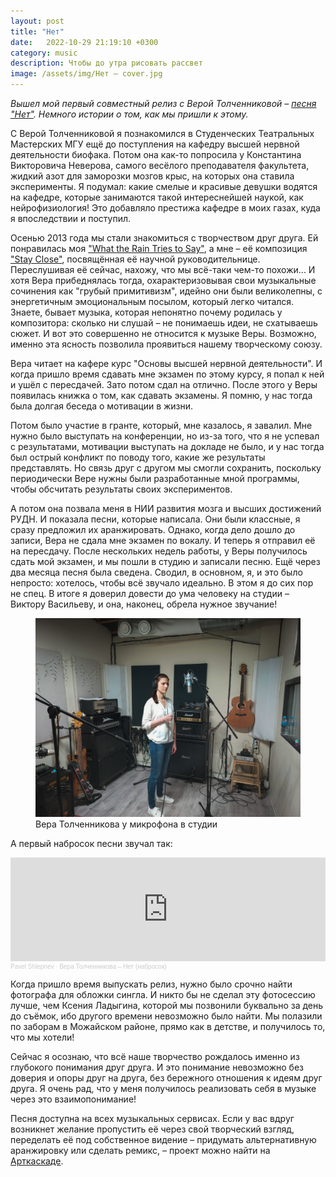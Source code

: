 ```yaml
---
layout: post
title: "Нет"
date:   2022-10-29 21:19:10 +0300
category: music
description: Чтобы до утра рисовать рассвет
image: /assets/img/Нет – cover.jpg
---
```

*Вышел мой первый совместный релиз с Верой Толченниковой – [песня "Нет"](https://onerpm.link/549815426555). Немного истории о том, как мы пришли к этому.*

С Верой Толченниковой я познакомился в Студенческих Театральных Мастерских МГУ ещё до поступления на кафедру высшей нервной деятельности биофака. Потом она как-то попросила у Константина Викторовича Неверова, самого весёлого преподавателя факультета, жидкий азот для заморозки мозгов крыс, на которых она ставила эксперименты. Я подумал: какие смелые и красивые девушки водятся на кафедре, которые занимаются такой интереснейшей наукой, как нейрофизиология! Это добавляло престижа кафедре в моих газах, куда я впоследствии и поступил.

Осенью 2013 года мы стали знакомиться с творчеством друг друга. Ей понравилась моя ["What the Rain Tries to Say"](https://soundcloud.com/pavel-shlepnev/what-the-rain-tries-to-say?si=dbd9ef79a0a14b67be002ddf3c248caf&utm_source=clipboard&utm_medium=text&utm_campaign=social_sharing), а мне – её композиция ["Stay Close"](https://vk.com/audio1076897_241287385_c0504819acf8ab40e0), посвящённая её научной руководительнице. Переслушивая её сейчас, нахожу, что мы всё-таки чем-то похожи... И хотя Вера прибеднялась тогда, охарактеризовывая свои музыкальные сочинения как "грубый примитивизм", идейно они были великолепны, с энергетичным эмоциональным посылом, который легко читался. Знаете, бывает музыка, которая непонятно почему родилась у композитора: сколько ни слушай – не понимаешь идеи, не схатываешь сюжет. И вот это совершенно не относится к музыке Веры. Возможно, именно эта ясность позволила проявиться нашему творческому союзу.

Вера читает на кафере курс "Основы высшей нервной деятельности". И когда пришло время сдавать мне экзамен по этому курсу, я попал к ней и ушёл с пересдачей. Зато потом сдал на отлично. После этого у Веры появилась книжка о том, как сдавать экзамены. Я помню, у нас тогда была долгая беседа о мотивации в жизни.

Потом было участие в гранте, который, мне казалось, я завалил. Мне нужно было выступать на конференции, но из-за того, что я не успевал с результатами, мотивации выступать на докладе не было, и у нас тогда был острый конфликт по поводу того, какие же результаты представлять. Но связь друг с другом мы смогли сохранить, поскольку периодически Вере нужны были разработанные мной программы, чтобы обсчитать результаты своих экспериментов.

А потом она позвала меня в НИИ развития мозга и высших достижений РУДН. И показала песни, которые написала. Они были классные, я сразу предложил их аранжировать. Однако, когда дело дошло до записи, Вера не сдала мне экзамен по вокалу. И теперь я отправил её на пересдачу. После нескольких недель работы, у Веры получилось сдать мой экзамен, и мы пошли в студию и записали песню. Ещё через два месяца песня была сведена. Сводил, в основном, я, и это было непросто: хотелось, чтобы всё звучало идеально. В этом я до сих пор не спец. В итоге я доверил довести до ума человеку на студии – Виктору Васильеву, и она, наконец, обрела нужное звучание!

<figure>
    <img src="/assets/img/20220619_103659-2.jpg"
         class="img-fluid"
         alt="Вера Толченникова у микрофона в студии">
    <figcaption class="text-center fst-italic">Вера Толченникова у микрофона в студии</figcaption>
</figure>

А первый набросок песни звучал так:
<iframe width="100%" height="166" scrolling="no" frameborder="no" allow="autoplay" src="https://w.soundcloud.com/player/?url=https%3A//api.soundcloud.com/tracks/1368177391&color=%23ff5500&auto_play=false&hide_related=false&show_comments=true&show_user=true&show_reposts=false&show_teaser=true"></iframe><div style="font-size: 10px; color: #cccccc;line-break: anywhere;word-break: normal;overflow: hidden;white-space: nowrap;text-overflow: ellipsis; font-family: Interstate,Lucida Grande,Lucida Sans Unicode,Lucida Sans,Garuda,Verdana,Tahoma,sans-serif;font-weight: 100;"><a href="https://soundcloud.com/pavel-shlepnev" title="Pavel  Shlepnev" target="_blank" style="color: #cccccc; text-decoration: none;">Pavel  Shlepnev</a> · <a href="https://soundcloud.com/pavel-shlepnev/vera-tolchennikova-net-draft" title="Вера Толченникова – Нет (набросок)" target="_blank" style="color: #cccccc; text-decoration: none;">Вера Толченникова – Нет (набросок)</a></div>

Когда пришло время выпускать релиз, нужно было срочно найти фотографа для обложки сингла. И никто бы не сделал эту фотосессию лучше, чем Ксения Ладыгина, которой мы позвонили буквально за день до съёмок, ибо другого времени невозможно было найти. Мы полазили по заборам в Можайском районе, прямо как в детстве, и получилось то, что мы хотели!

Сейчас я осознаю, что всё наше творчество рождалось именно из глубокого понимания друг друга. И это понимание невозможно без доверия и опоры друг на друга, без бережного отношения к идеям друг друга. Я очень рад, что у меня получилось реализовать себя в музыке через это взаимопонимание!

Песня доступна на всех музыкальных сервисах. Если у вас вдруг возникнет желание пропустить её через свой творческий взгляд, переделать её под собственное видение – придумать альтернативную аранжировку или сделать ремикс, – проект можно найти на [Арткаскаде](https://artcascade.site/cascades/32).